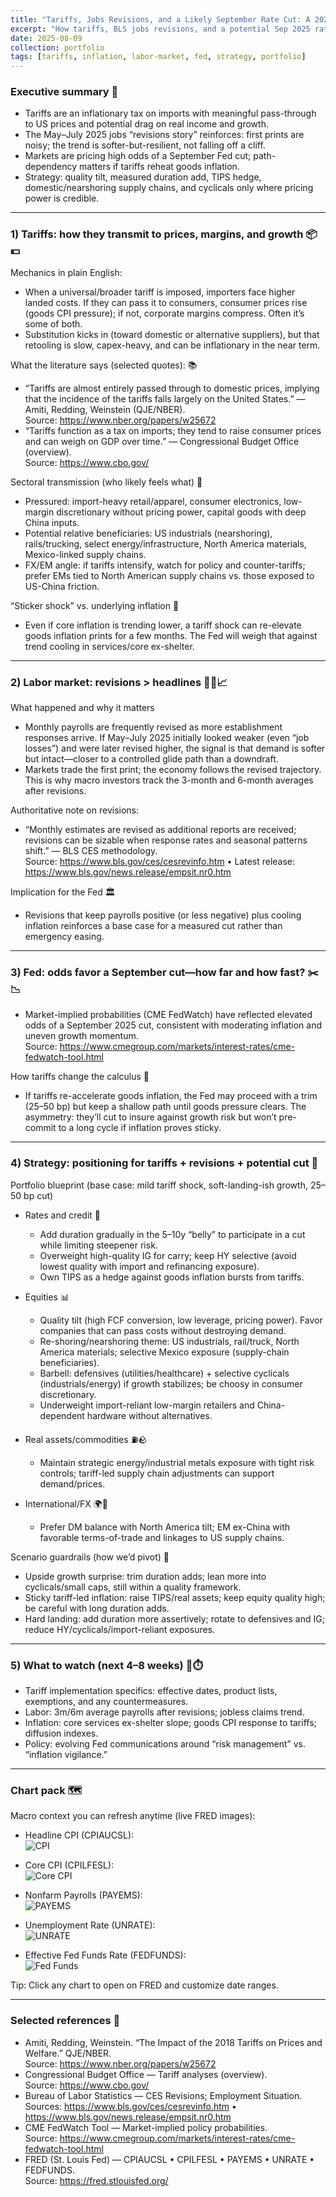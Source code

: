```yaml
---
title: "Tariffs, Jobs Revisions, and a Likely September Rate Cut: A 2025 Playbook for Investors"
excerpt: "How tariffs, BLS jobs revisions, and a potential Sep 2025 rate cut shape a practical portfolio playbook."
date: 2025-08-09
collection: portfolio
tags: [tariffs, inflation, labor-market, fed, strategy, portfolio]
---
```


### Executive summary 🚦
- Tariffs are an inflationary tax on imports with meaningful pass-through to US prices and potential drag on real income and growth.
- The May–July 2025 jobs “revisions story” reinforces: first prints are noisy; the trend is softer-but-resilient, not falling off a cliff.
- Markets are pricing high odds of a September Fed cut; path-dependency matters if tariffs reheat goods inflation.
- Strategy: quality tilt, measured duration add, TIPS hedge, domestic/nearshoring supply chains, and cyclicals only where pricing power is credible.

---

### 1) Tariffs: how they transmit to prices, margins, and growth 📦💵
Mechanics in plain English:
- When a universal/broader tariff is imposed, importers face higher landed costs. If they can pass it to consumers, consumer prices rise (goods CPI pressure); if not, corporate margins compress. Often it’s some of both.
- Substitution kicks in (toward domestic or alternative suppliers), but that retooling is slow, capex-heavy, and can be inflationary in the near term.

What the literature says (selected quotes): 📚
- “Tariffs are almost entirely passed through to domestic prices, implying that the incidence of the tariffs falls largely on the United States.” — Amiti, Redding, Weinstein (QJE/NBER).  
  Source: https://www.nber.org/papers/w25672
- “Tariffs function as a tax on imports; they tend to raise consumer prices and can weigh on GDP over time.” — Congressional Budget Office (overview).  
  Source: https://www.cbo.gov/

Sectoral transmission (who likely feels what) 🔀
- Pressured: import-heavy retail/apparel, consumer electronics, low-margin discretionary without pricing power, capital goods with deep China inputs.
- Potential relative beneficiaries: US industrials (nearshoring), rails/trucking, select energy/infrastructure, North America materials, Mexico-linked supply chains.
- FX/EM angle: if tariffs intensify, watch for policy and counter-tariffs; prefer EMs tied to North American supply chains vs. those exposed to US-China friction.

“Sticker shock” vs. underlying inflation 🧾
- Even if core inflation is trending lower, a tariff shock can re-elevate goods inflation prints for a few months. The Fed will weigh that against trend cooling in services/core ex-shelter.

---

### 2) Labor market: revisions > headlines 👷‍♀️📈
What happened and why it matters
- Monthly payrolls are frequently revised as more establishment responses arrive. If May–July 2025 initially looked weaker (even “job losses”) and were later revised higher, the signal is that demand is softer but intact—closer to a controlled glide path than a downdraft.
- Markets trade the first print; the economy follows the revised trajectory. This is why macro investors track the 3-month and 6-month averages after revisions.

Authoritative note on revisions:
- “Monthly estimates are revised as additional reports are received; revisions can be sizable when response rates and seasonal patterns shift.” — BLS CES methodology.  
  Source: https://www.bls.gov/ces/cesrevinfo.htm • Latest release: https://www.bls.gov/news.release/empsit.nr0.htm

Implication for the Fed 🏛️
- Revisions that keep payrolls positive (or less negative) plus cooling inflation reinforces a base case for a measured cut rather than emergency easing.

---

### 3) Fed: odds favor a September cut—how far and how fast? ✂️📉
- Market-implied probabilities (CME FedWatch) have reflected elevated odds of a September 2025 cut, consistent with moderating inflation and uneven growth momentum.  
  Source: https://www.cmegroup.com/markets/interest-rates/cme-fedwatch-tool.html

How tariffs change the calculus 🧮
- If tariffs re-accelerate goods inflation, the Fed may proceed with a trim (25–50 bp) but keep a shallow path until goods pressure clears. The asymmetry: they’ll cut to insure against growth risk but won’t pre-commit to a long cycle if inflation proves sticky.

---

### 4) Strategy: positioning for tariffs + revisions + potential cut 🧭
Portfolio blueprint (base case: mild tariff shock, soft-landing-ish growth, 25–50 bp cut)

- Rates and credit 💼
  - Add duration gradually in the 5–10y “belly” to participate in a cut while limiting steepener risk.
  - Overweight high-quality IG for carry; keep HY selective (avoid lowest quality with import and refinancing exposure).
  - Own TIPS as a hedge against goods inflation bursts from tariffs.

- Equities 📊
  - Quality tilt (high FCF conversion, low leverage, pricing power). Favor companies that can pass costs without destroying demand.
  - Re-shoring/nearshoring theme: US industrials, rail/truck, North America materials; selective Mexico exposure (supply-chain beneficiaries).
  - Barbell: defensives (utilities/healthcare) + selective cyclicals (industrials/energy) if growth stabilizes; be choosy in consumer discretionary.
  - Underweight import-reliant low-margin retailers and China-dependent hardware without alternatives.

- Real assets/commodities ⛽🪨
  - Maintain strategic energy/industrial metals exposure with tight risk controls; tariff-led supply chain adjustments can support demand/prices.

- International/FX 🌍💱
  - Prefer DM balance with North America tilt; EM ex-China with favorable terms-of-trade and linkages to US supply chains.

Scenario guardrails (how we’d pivot) 🧱
- Upside growth surprise: trim duration adds; lean more into cyclicals/small caps, still within a quality framework.
- Sticky tariff-led inflation: raise TIPS/real assets; keep equity quality high; be careful with long duration adds.
- Hard landing: add duration more assertively; rotate to defensives and IG; reduce HY/cyclicals/import-reliant exposures.

---

### 5) What to watch (next 4–8 weeks) 👀⏱️
- Tariff implementation specifics: effective dates, product lists, exemptions, and any countermeasures.
- Labor: 3m/6m average payrolls after revisions; jobless claims trend.
- Inflation: core services ex-shelter slope; goods CPI response to tariffs; diffusion indexes.
- Policy: evolving Fed communications around “risk management” vs. “inflation vigilance.”

---

### Chart pack 🗺️
Macro context you can refresh anytime (live FRED images):

- Headline CPI (CPIAUCSL):  
  ![CPI](https://fred.stlouisfed.org/graph/fredgraph.png?id=CPIAUCSL)

- Core CPI (CPILFESL):  
  ![Core CPI](https://fred.stlouisfed.org/graph/fredgraph.png?id=CPILFESL)

- Nonfarm Payrolls (PAYEMS):  
  ![PAYEMS](https://fred.stlouisfed.org/graph/fredgraph.png?id=PAYEMS)

- Unemployment Rate (UNRATE):  
  ![UNRATE](https://fred.stlouisfed.org/graph/fredgraph.png?id=UNRATE)

- Effective Fed Funds Rate (FEDFUNDS):  
  ![Fed Funds](https://fred.stlouisfed.org/graph/fredgraph.png?id=FEDFUNDS)

Tip: Click any chart to open on FRED and customize date ranges.

---

### Selected references 🔗
- Amiti, Redding, Weinstein. “The Impact of the 2018 Tariffs on Prices and Welfare.” QJE/NBER.  
  Source: https://www.nber.org/papers/w25672
- Congressional Budget Office — Tariff analyses (overview).  
  Source: https://www.cbo.gov/
- Bureau of Labor Statistics — CES Revisions; Employment Situation.  
  Sources: https://www.bls.gov/ces/cesrevinfo.htm • https://www.bls.gov/news.release/empsit.nr0.htm
- CME FedWatch Tool — Market-implied policy probabilities.  
  Source: https://www.cmegroup.com/markets/interest-rates/cme-fedwatch-tool.html
- FRED (St. Louis Fed) — CPIAUCSL • CPILFESL • PAYEMS • UNRATE • FEDFUNDS.  
  Source: https://fred.stlouisfed.org/


